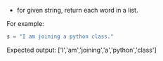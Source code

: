 * for given string, return each word in a list.

For example:
```py
s = "I am joining a python class."
```

Expected output:
['I','am','joining','a','python','class']